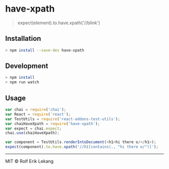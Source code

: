 # have-xpath
> expect(element).to.have.xpath('//blink')

## Installation
```bash
> npm install --save-dev have-xpath
```

## Development
```bash
> npm install
> npm run watch
```

## Usage

```javascript
var chai = require('chai');
var React = require('react');
var TestUtils = require('react-addons-test-utils');
var chaiHaveXpath = require('have-xpath');
var expect = chai.expect;
chai.use(chaiHaveXpath);

var component = TestUtils.renderIntoDocument(<h1>hi there o/</h1>);
expect(component).to.have.xpath('//h1[contains(., "hi there o/")]');
```

----------------------

MIT © Rolf Erik Lekang
